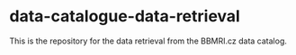 # data-catalogue-data-retrieval
This is the repository for the data retrieval from the BBMRI.cz data catalog. 
